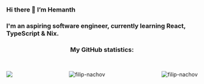 ### Hi there 👋  I’m Hemanth
### I'm an aspiring software engineer, currently learning React, TypeScript & Nix.

<h3 align="center">My GitHub statistics: </h3>
<br>

<div style="display: flex; justify-content: space-between;">
    <p align="center"><img aligm="center" src="https://github-readme-stats.vercel.app/api/top-langs/?username=hemanth-92&layout=compact&theme=gruvbox&hide_border=true" /></p>
    <p align="center"><img align="center" src="https://github-readme-stats.vercel.app/api?username=hemanth-92&show_icons=true&theme=gruvbox&border_radius=7.5&hide_border=true" alt="filip-nachov" /></p>
    <p align="center"><img align="center" src="https://github-readme-streak-stats.herokuapp.com/?user=hemanth-92&theme=gruvbox&border_radius=7.5&hide_border=true" alt="filip-nachov" /></p>
</div>
